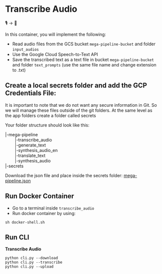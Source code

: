 # Transcribe Audio

🎙️ &rightarrow; 📝 

In this container, you will implement the following:
* Read audio files from the GCS bucket `mega-pipeline-bucket` and folder `input_audios`
* Use the Google Cloud Speech-to-Text API
* Save the transcribed text as a text file in bucket `mega-pipeline-bucket` and folder `text_prompts` (use the same file name and change extension to .txt)


## Create a local secrets folder and add the GCP Credentials File:
It is important to note that we do not want any secure information in Git. So we will manage these files outside of the git folders. At the same level as the app folders create a folder called secrets

Your folder structure should look like this:

|-mega-pipeline<br>
   &nbsp; &nbsp;   &nbsp; &nbsp;  |-transcribe_audio<br>
    &nbsp; &nbsp;   &nbsp; &nbsp; |-generate_text<br>
    &nbsp; &nbsp;   &nbsp; &nbsp; |-synthesis_audio_en<br>
    &nbsp; &nbsp;   &nbsp; &nbsp; |-translate_text<br>
    &nbsp; &nbsp;  &nbsp; &nbsp;  |-synthesis_audio<br>
|-secrets

Download the json file and place inside the secrets folder:
<a href="https://static.us.edusercontent.com/files/mlca0YEYdvkWPNEowJ0o4hOd" download>mega-pipeline.json</a>

## Run Docker Container
* Go to a terminal inside `transcribe_audio`
* Run docker container by using:
```
sh docker-shell.sh
```

## Run CLI

**Transcribe Audio**
```
python cli.py --download
python cli.py --transcribe
python cli.py --upload
```

